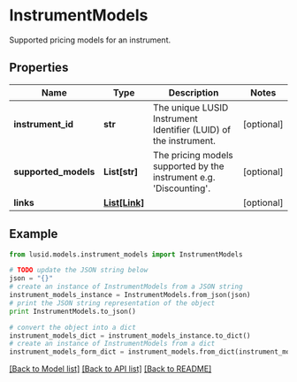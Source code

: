# InstrumentModels

Supported pricing models for an instrument.

## Properties
Name | Type | Description | Notes
------------ | ------------- | ------------- | -------------
**instrument_id** | **str** | The unique LUSID Instrument Identifier (LUID) of the instrument. | [optional] 
**supported_models** | **List[str]** | The pricing models supported by the instrument e.g. &#39;Discounting&#39;. | [optional] 
**links** | [**List[Link]**](Link.md) |  | [optional] 

## Example

```python
from lusid.models.instrument_models import InstrumentModels

# TODO update the JSON string below
json = "{}"
# create an instance of InstrumentModels from a JSON string
instrument_models_instance = InstrumentModels.from_json(json)
# print the JSON string representation of the object
print InstrumentModels.to_json()

# convert the object into a dict
instrument_models_dict = instrument_models_instance.to_dict()
# create an instance of InstrumentModels from a dict
instrument_models_form_dict = instrument_models.from_dict(instrument_models_dict)
```
[[Back to Model list]](../README.md#documentation-for-models) [[Back to API list]](../README.md#documentation-for-api-endpoints) [[Back to README]](../README.md)


